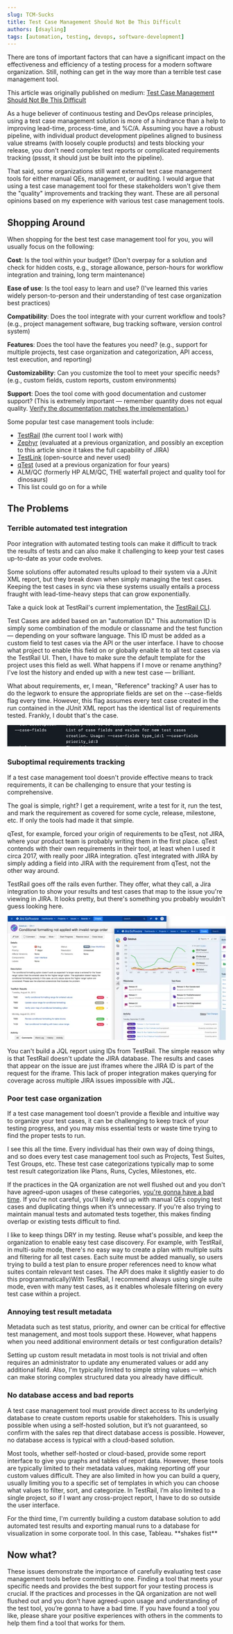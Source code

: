 ```yaml
---
slug: TCM-Sucks
title: Test Case Management Should Not Be This Difficult
authors: [dsayling]
tags: [automation, testing, devops, software-development]
---
```


There are tons of important factors that can have a significant impact on the effectiveness and efficiency of a testing process for a modern software organization. Still, nothing can get in the way more than a terrible test case management tool.

<!--truncate-->

This article was originally published on medium: [Test Case Management Should Not Be This Difficult](https://dsayling.medium.com/test-case-management-should-not-be-this-difficult-3015286ea4f1)

As a huge believer of continuous testing and DevOps release principles, using a test case management solution is more of a hindrance than a help to improving lead-time, process-time, and %C/A. Assuming you have a robust pipeline, with individual product development pipelines aligned to business value streams (with loosely couple products) and tests blocking your release, you don't need complex test reports or complicated requirements tracking (pssst, it should just be built into the pipeline).

That said, some organizations still want external test case management tools for either manual QEs, management, or auditing. I would argue that using a test case management tool for these stakeholders won't give them the "quality" improvements and tracking they want. These are all personal opinions based on my experience with various test case management tools.

## Shopping Around
When shopping for the best test case management tool for you, you will usually focus on the following:

**Cost**: Is the tool within your budget? (Don't overpay for a solution and check for hidden costs, e.g., storage allowance, person-hours for workflow integration and training, long term maintenance)

**Ease of use**: Is the tool easy to learn and use? (I've learned this varies widely person-to-person and their understanding of test case organization best practices)

**Compatibility**: Does the tool integrate with your current workflow and tools? (e.g., project management software, bug tracking software, version control system)

**Features**: Does the tool have the features you need? (e.g., support for multiple projects, test case organization and categorization, API access, test execution, and reporting)

**Customizability**: Can you customize the tool to meet your specific needs? (e.g., custom fields, custom reports, custom environments)

**Support**: Does the tool come with good documentation and customer support? (This is extremely important — remember quantity does not equal quality. [Verify the documentation matches the implementation.](https://gist.github.com/dsayling/43427114fcea9809fb07846c30293366))

Some popular test case management tools include:

- [TestRail](https://www.gurock.com/testrail/) (the current tool I work with)
- [Zephyr](https://smartbear.com/test-management/zephyr/) (evaluated at a previous organization, and possibly an exception to this article since it takes the full capability of JIRA)
- [TestLink](https://www.testlink.org/) (open-source and never used)
- [qTest](https://www.tricentis.com/products/unified-test-management-qtest/test-case-manager) (used at a previous organization for four years)
- ALM/QC (formerly HP ALM/QC, THE waterfall project and quality tool for dinosaurs)
- This list could go on for a while


## The Problems

### Terrible automated test integration

Poor integration with automated testing tools can make it difficult to track the results of tests and can also make it challenging to keep your test cases up-to-date as your code evolves.

Some solutions offer automated results upload to their system via a JUnit XML report, but they break down when simply managing the test cases. Keeping the test cases in sync via these systems usually entails a process fraught with lead-time-heavy steps that can grow exponentially.

Take a quick look at TestRail's current implementation, the [TestRail CLI](https://github.com/gurock/trcli).

Test Cases are added based on an "automation ID." This automation ID is simply some combination of the module or classname and the test function — depending on your software language. This ID must be added as a custom field to test cases via the API or the user interface. I have to choose what project to enable this field on or globally enable it to all test cases via the TestRail UI. Then, I have to make sure the default template for the project uses this field as well. What happens if I move or rename anything? I've lost the history and ended up with a new test case — brilliant.

What about requirements, er, I mean, "Reference" tracking? A user has to do the legwork to ensure the appropriate fields are set on the --case-fields flag every time. However, this flag assumes every test case created in the run contained in the JUnit XML report has the identical list of requirements tested. Frankly, I doubt that's the case.

![Command line argument from trcli](./trcli.png)

### Suboptimal requirements tracking
If a test case management tool doesn't provide effective means to track requirements, it can be challenging to ensure that your testing is comprehensive.

The goal is simple, right? I get a requirement, write a test for it, run the test, and mark the requirement as covered for some cycle, release, milestone, etc. If only the tools had made it that simple.

qTest, for example, forced your origin of requirements to be qTest, not JIRA, where your product team is probably writing them in the first place. qTest contends with their own requirements in their tool, at least when I used it circa 2017, with really poor JIRA integration. qTest integrated with JIRA by simply adding a field into JIRA with the requirement from qTest, not the other way around.

TestRail goes off the rails even further. They offer, what they call, a Jira integration to show your results and test cases that map to the issue you're viewing in JIRA. It looks pretty, but there's something you probably wouldn't guess looking here.

![TestRail Jira Integration](./trjira.png)

You can't build a JQL report using IDs from TestRail. The simple reason why is that TestRail doesn't update the JIRA database. The results and cases that appear on the issue are just iframes where the JIRA ID is part of the request for the iframe. This lack of proper integration makes querying for coverage across multiple JIRA issues impossible with JQL.

### Poor test case organization
If a test case management tool doesn't provide a flexible and intuitive way to organize your test cases, it can be challenging to keep track of your testing progress, and you may miss essential tests or waste time trying to find the proper tests to run.

I see this all the time. Every individual has their own way of doing things, and so does every test case management tool such as Projects, Test Suites, Test Groups, etc. These test case categorizations typically map to some test result categorization like Plans, Runs, Cycles, Milestones, etc.

If the practices in the QA organization are not well flushed out and you don't have agreed-upon usages of these categories, [you're gonna have a bad time](https://www.youtube.com/watch?v=6Ls5j5iz2eA). If you're not careful, you'll likely end up with manual QEs copying test cases and duplicating things when it’s unnecessary. If you're also trying to maintain manual tests and automated tests together, this makes finding overlap or existing tests difficult to find.

I like to keep things DRY in my testing. Reuse what's possible, and keep the organization to enable easy test case discovery. For example, with TestRail, in multi-suite mode, there's no easy way to create a plan with multiple suits and filtering for all test cases. Each suite must be added manually, so users trying to build a test plan to ensure proper references need to know what suites contain relevant test cases. The API does make it slightly easier to do this programmatically)With TestRail, I recommend always using single suite mode, even with many test cases, as it enables wholesale filtering on every test case within a project.

### Annoying test result metadata

Metadata such as test status, priority, and owner can be critical for effective test management, and most tools support these. However, what happens when you need additional environment details or test configuration details?

Setting up custom result metadata in most tools is not trivial and often requires an administrator to update any enumerated values or add any additional field. Also, I'm typically limited to simple string values — which can make storing complex structured data you already have difficult.

### No database access and bad reports

A test case management tool must provide direct access to its underlying database to create custom reports usable for stakeholders. This is usually possible when using a self-hosted solution, but it’s not guaranteed, so confirm with the sales rep that direct database access is possible. However, no database access is typical with a cloud-based solution.

Most tools, whether self-hosted or cloud-based, provide some report interface to give you graphs and tables of report data. However, these tools are typically limited to their metadata values, making reporting off your custom values difficult. They are also limited in how you can build a query, usually limiting you to a specific set of templates in which you can choose what values to filter, sort, and categorize. In TestRail, I’m also limited to a single project, so if I want any cross-project report, I have to do so outside the user interface.

For the third time, I'm currently building a custom database solution to add automated test results and exporting manual runs to a database for visualization in some corporate tool. In this case, Tableau. \*\*shakes fist\*\*

## Now what?
These issues demonstrate the importance of carefully evaluating test case management tools before committing to one. Finding a tool that meets your specific needs and provides the best support for your testing process is crucial. If the practices and processes in the QA organization are not well flushed out and you don’t have agreed-upon usage and understanding of the test tool, you’re gonna to have a bad time. If you have found a tool you like, please share your positive experiences with others in the comments to help them find a tool that works for them.